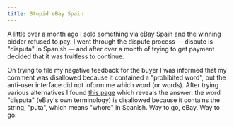 ```yaml
---
title: Stupid eBay Spain
---
```


A little over a month ago I sold something via eBay Spain and the winning bidder refused to pay. I went through the dispute process — dispute is "disputa" in Spanish — and after over a month of trying to get payment decided that it was fruitless to continue.

On trying to file my negative feedback for the buyer I was informed that my comment was disallowed because it contained a "prohibited word", but the anti-user interface did not inform me which word (or words). After trying various alternatives I found [this page](http://forums.es.ebay.com/thread.jspa?threadID=500005434&tstart=0&mod=1149852844791) which reveals the answer: the word "disputa" (eBay's own terminology) is disallowed because it contains the string, "puta", which means "whore" in Spanish. Way to go, eBay. Way to go.
